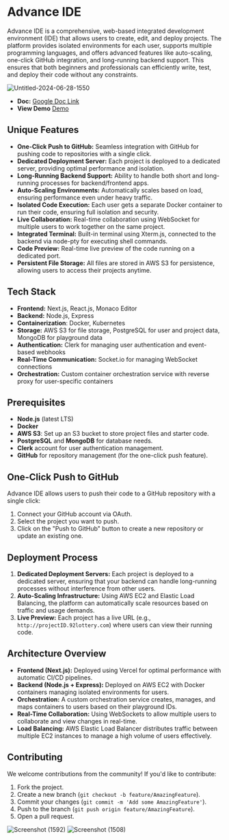 # Advance IDE

Advance IDE is a comprehensive, web-based integrated development environment (IDE) that allows users to create, edit, and deploy projects. The platform provides isolated environments for each user, supports multiple programming languages, and offers advanced features like auto-scaling, one-click GitHub integration, and long-running backend support. This ensures that both beginners and professionals can efficiently write, test, and deploy their code without any constraints.

![Untitled-2024-06-28-1550](https://github.com/user-attachments/assets/0c3d9eb1-c6e7-4612-8eea-ef8fed888688)

- **Doc:** [Google Doc Link](https://docs.google.com/document/d/1EinFHr_a-_MAPCQmhV1VUGwbOyy4fmreMzm0lJWHhNs/edit)
- **View Demo** [Demo](https://drive.google.com/file/d/1q6cs_bOna6zD4aUsrZDDQEtRB4mC_NRP/view)

## Unique Features

- **One-Click Push to GitHub:** Seamless integration with GitHub for pushing code to repositories with a single click.
- **Dedicated Deployment Server:** Each project is deployed to a dedicated server, providing optimal performance and isolation.
- **Long-Running Backend Support:** Ability to handle both short and long-running processes for backend/frontend apps.
- **Auto-Scaling Environments:** Automatically scales based on load, ensuring performance even under heavy traffic.
- **Isolated Code Execution:** Each user gets a separate Docker container to run their code, ensuring full isolation and security.
- **Live Collaboration:** Real-time collaboration using WebSocket for multiple users to work together on the same project.
- **Integrated Terminal:** Built-in terminal using Xterm.js, connected to the backend via node-pty for executing shell commands.
- **Code Preview:** Real-time live preview of the code running on a dedicated port.
- **Persistent File Storage:** All files are stored in AWS S3 for persistence, allowing users to access their projects anytime.

## Tech Stack

- **Frontend:** Next.js, React.js, Monaco Editor
- **Backend:** Node.js, Express
- **Containerization**: Docker, Kubernetes  
- **Storage:** AWS S3 for file storage, PostgreSQL for user and project data, MongoDB for playground data
- **Authentication:** Clerk for managing user authentication and event-based webhooks
- **Real-Time Communication:** Socket.io for managing WebSocket connections
- **Orchestration:** Custom container orchestration service with reverse proxy for user-specific containers

## Prerequisites

- **Node.js** (latest LTS)
- **Docker**
- **AWS S3**: Set up an S3 bucket to store project files and starter code.
- **PostgreSQL** and **MongoDB** for database needs.
- **Clerk** account for user authentication management.
- **GitHub** for repository management (for the one-click push feature).

## One-Click Push to GitHub

Advance IDE allows users to push their code to a GitHub repository with a single click:

1. Connect your GitHub account via OAuth.
2. Select the project you want to push.
3. Click on the "Push to GitHub" button to create a new repository or update an existing one.

## Deployment Process

1. **Dedicated Deployment Servers:** Each project is deployed to a dedicated server, ensuring that your backend can handle long-running processes without interference from other users.
2. **Auto-Scaling Infrastructure:** Using AWS EC2 and Elastic Load Balancing, the platform can automatically scale resources based on traffic and usage demands.
3. **Live Preview:** Each project has a live URL (e.g., `http://projectID.92lottery.com`) where users can view their running code.

## Architecture Overview

- **Frontend (Next.js):** Deployed using Vercel for optimal performance with automatic CI/CD pipelines.
- **Backend (Node.js + Express):** Deployed on AWS EC2 with Docker containers managing isolated environments for users.
- **Orchestration:** A custom orchestration service creates, manages, and maps containers to users based on their playground IDs.
- **Real-Time Collaboration:** Using WebSockets to allow multiple users to collaborate and view changes in real-time.
- **Load Balancing:** AWS Elastic Load Balancer distributes traffic between multiple EC2 instances to manage a high volume of users effectively.

## Contributing

We welcome contributions from the community! If you'd like to contribute:

1. Fork the project.
2. Create a new branch (`git checkout -b feature/AmazingFeature`).
3. Commit your changes (`git commit -m 'Add some AmazingFeature'`).
4. Push to the branch (`git push origin feature/AmazingFeature`).
5. Open a pull request.

![Screenshot (1592)](https://github.com/user-attachments/assets/e6acd902-83c6-4528-b55c-b26a8d2892fe)
![Screenshot (1508)](https://github.com/user-attachments/assets/9d07e086-291c-4a97-855e-e0d56db2cd63)

